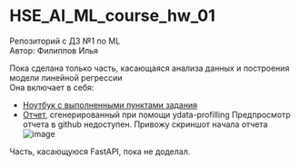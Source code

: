 # HSE_AI_ML_course_hw_01
Репозиторий с ДЗ №1 по ML\
Автор: Филиппов Илья

Пока сделана только часть, касающаяся анализа данных и построения модели линейной регрессии\
Она включает в себя:
- [Ноутбук с выполненными пунктами задания](https://github.com/Neuralist88/HSE_AI_ML_course_hw_01/blob/main/HW1_Regression_with_inference_base.ipynb)
- [Отчет](https://github.com/Neuralist88/HSE_AI_ML_course_hw_01/blob/main/hw_01_train_dataset_report.html), сгенерированный при помощи ydata-profilling
  Предпросмотр отчета в github недоступен. Привожу скриншот начала отчета
  ![image](https://github.com/user-attachments/assets/a2ea6e3c-ba79-43ca-a20e-ba6b25f853ea)


Часть, касающуюся FastAPI, пока не доделал.
